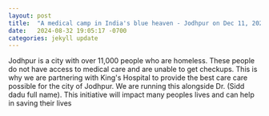 ```yaml
---
layout: post
title:  "A medical camp in India's blue heaven - Jodhpur on Dec 11, 2024"
date:   2024-08-32 19:05:17 -0700
categories: jekyll update
---
```


Jodhpur is a city with over 11,000 people who are homeless. These people do not have access to medical care and are unable to get checkups. This is why we are partnering with King's Hospital to provide the best care care possible for the city of Jodhpur. We are running this alongside Dr. (Sidd dadu full name). This initiative will impact many peoples lives and can help in saving their lives

[jekyll-docs]: https://jekyllrb.com/docs/home
[jekyll-gh]:   https://github.com/jekyll/jekyll
[jekyll-talk]: https://talk.jekyllrb.com/
